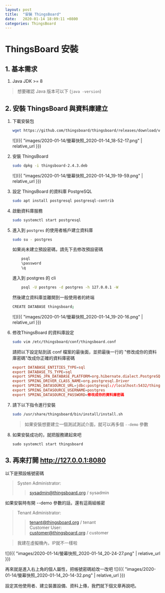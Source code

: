```yaml
---
layout: post
title:  "安裝 ThingsBoard"
date:   2020-01-14 18:09:11 +0800
categories: ThingsBoard
---
```


# ThingsBoard 安裝

## 1. 基本需求
1. Java JDK >= 8
> 想要確認 Java 版本可以下 (`java -version`)

## 2. 安裝 ThingsBoard 與資料庫建立
1. 下載安裝包   
    ```bash
    wget https://github.com/thingsboard/thingsboard/releases/download/v2.4.3/thingsboard-2.4.3.deb
    ```   
    ![]({{ "images/2020-01-14/螢幕快照_2020-01-14_18-52-17.png" | relative_url }})   

2. 安裝 ThingsBoard
    ```bash
    sudo dpkg -i thingsboard-2.4.3.deb
    ```
    ![]({{ "images/2020-01-14/螢幕快照_2020-01-14_19-19-59.png" | relative_url }})   

3. 設定 ThingsBoard 的資料庫 PostgreSQL
    ```bash
    sudo apt install postgresql postgresql-contrib
    ```

4. 啟動資料庫服務
    ```bash
    sudo systemctl start postgresql
    ```

5. 進入到 `postgres` 的使用者帳戶建立資料庫
    ```bash
    sudo su - postgres
    ```
    如果尚未建立預設密碼，請先下去修改預設密碼   
    ```bash
        psql
        \password 
        \q
    ```

    進入到 postgres 的 cli
    ```bash
        psql -U postgres -d postgres -h 127.0.0.1 -W
    ```

    然後建立資料庫並離開到一般使用者的終端
    ```bash
    CREATE DATABASE thingsboard;
    ```
    ![]({{ "images/2020-01-14/螢幕快照_2020-01-14_19-20-16.png" | relative_url }})   

6. 修改ThingsBoard 的資料庫設定
    ```bash
    sudo vim /etc/thingsboard/conf/thingsboard.conf
    ```

    請把以下設定貼到該 conf 檔案的最後面，並把最後一行的 "修改成你的資料庫密碼"改成你正確的資料庫密碼
    ```conf
    export DATABASE_ENTITIES_TYPE=sql
    export DATABASE_TS_TYPE=sql
    export SPRING_JPA_DATABASE_PLATFORM=org.hibernate.dialect.PostgreSQLDialect
    export SPRING_DRIVER_CLASS_NAME=org.postgresql.Driver
    export SPRING_DATASOURCE_URL=jdbc:postgresql://localhost:5432/thingsboard
    export SPRING_DATASOURCE_USERNAME=postgres
    export SPRING_DATASOURCE_PASSWORD=修改成你的資料庫密碼
    ```

7. 請下以下指令進行安裝
    ```bash
    sudo /usr/share/thingsboard/bin/install/install.sh
    ```
    > 如果安裝想要建立一個測試測試介面，就可以再多個 `--demo` 參數

8. 如果安裝成功的，就把服務建起來吧
    ```
    sudo systemctl start thingsboard
    ```

## 3. 再來打開 <a href="http://127.0.0.1:8080">http://127.0.0.1:8080</a>
以下是預設帳號密碼   
> Systen Administrator:    
>>    sysadmin@thingsboard.org / sysadmin   

如果安裝時有開 --demo 參數的話，還有這兩組帳密   
>Tenant Administrator:    
>>    tenant@thingsboard.org / tenant    
>Customer User:    
>>    customer@thingsboard.org / customer    
   
> 我建在虛擬機內，IP就不一樣啦   

![]({{ "images/2020-01-14/螢幕快照_2020-01-14_20-24-27.png" | relative_url }})   

再來就是進入右上角的個人屬性，把帳號密碼給改一改吧
![]({{ "images/2020-01-14/螢幕快照_2020-01-14_20-14-32.png" | relative_url }})   


設定其他使用者、建立裝置設備、資料上傳，我們就下個文章再說吧。


